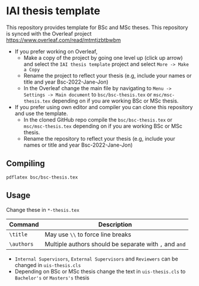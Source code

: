 # IAI thesis template
This repository provides template for BSc and MSc theses. This repository is synced with the Overleaf project https://www.overleaf.com/read/mtmtjzbtbwbm

* If you prefer working on Overleaf, 
  - Make a copy of the project by going one level up (click up arrow) and select the `IAI thesis template` project and select `More -> Make a Copy`
  - Rename the project to reflect your thesis (e.g, include your names or title and year Bsc-2022-Jane-Jon)
  - In the Overleaf change the main file by navigating to `Menu -> Settings -> Main document` to `bsc/bsc-thesis.tex` or `msc/msc-thesis.tex` depending on if you are working BSc or MSc thesis.
* If you prefer using own editor and compiler you can clone this repository and use the template.
  - In the cloned GitHub repo compile the `bsc/bsc-thesis.tex` or `msc/msc-thesis.tex` depending on if you are working BSc or MSc thesis.
  - Rename the repository to reflect your thesis (e.g, include your names or title and year Bsc-2022-Jane-Jon)

## Compiling


```shell
pdflatex bsc/bsc-thesis.tex
```

## Usage


Change these in `*-thesis.tex`

| Command           | Description                                                       |
|-------------------|-------------------------------------------------------------------|
| `\title`          | May use `\\` to force line breaks                                 |
| `\authors`        | Multiple authors should be separate with `,` and `and`            |


* `Internal Supervisors`, `External Supervisors` and `Reviewers` can be changed in `uis-thesis.cls`
* Depending on BSc or MSc thesis change the text in `uis-thesis.cls` to `Bachelor's` or `Masters's` thesis
